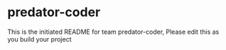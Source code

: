 # predator-coder
This is the initiated README for team predator-coder, Please edit this as you build your project
